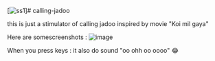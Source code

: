 [![ss1](https://github.com/Ombhabal/calling-jadoo/assets/143935443/eb4ae5f8-f6ec-4d6f-9f77-d53fbcb26300)]# calling-jadoo

this is just a stimulator of calling jadoo inspired by movie "Koi mil gaya"

Here are somescreenshots :
 ![image](https://github.com/developerrahulofficial/calling-jadoo/assets/83329806/5feccada-a2e9-4092-b084-c03bbf85a5af)


When you press keys : 
it also do sound "oo ohh oo oooo"  😂
